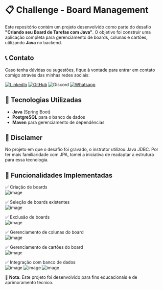 # :clipboard: Challenge - Board Management

Este repositório contém um projeto desenvolvido como parte do desafio **"Criando seu Board de Tarefas com Java"**. O objetivo foi construir uma aplicação completa para gerenciamento de boards, colunas e cartões, utilizando **Java** no backend.

## :telephone_receiver: Contato
Caso tenha dúvidas ou sugestões, fique à vontade para entrar em contato comigo através das minhas redes sociais:

[![LinkedIn](https://img.shields.io/badge/LinkedIn-gabriel--rosaa-blue?logo=linkedin)](https://www.linkedin.com/in/gabriel-rosaa/) [![GitHub](https://img.shields.io/badge/GitHub-Gabriel--Pink-black?logo=github)](https://github.com/Gabriel-Pink) ![Discord](https://img.shields.io/badge/Discord-gabriel.tec-%237289DA?logo=discord) [![Whatsapp](https://img.shields.io/badge/Whatsapp-(11)%2091356--4300-%237289DA?logo=whatsapp)](https://wa.me/+5511913564300)

## :rocket: Tecnologias Utilizadas
- **Java** (Spring Boot)
- **PostgreSQL** para o banco de dados
- **Maven** para gerenciamento de dependências

## 🚧 Disclamer

No projeto em que o desafio foi gravado, o instrutor utilizou Java JDBC. Por ter mais familiaridade com JPA, tomei a iniciativa de readaptar a estrutura para essa tecnologia.

## :pushpin: Funcionalidades Implementadas

:white_check_mark: Criação de boards<br> ![image](https://github.com/user-attachments/assets/784306e7-302d-4237-9887-d1abc78230a5)

:white_check_mark: Seleção de boards existentes<br> ![image](https://github.com/user-attachments/assets/a7f9a304-a986-4bec-b289-c1dca3023379)

:white_check_mark: Exclusão de boards<br> ![image](https://github.com/user-attachments/assets/6b180208-e425-40d0-a147-760b7c4ea832)

:white_check_mark: Gerenciamento de colunas do board<br> ![image](https://github.com/user-attachments/assets/78cbdc06-687a-4bf0-9ef4-64aee2737c6e)

:white_check_mark: Gerenciamento de cartões do board<br> ![image](https://github.com/user-attachments/assets/37fa3166-aa83-4e44-8cda-15c8be6e77e4)

:white_check_mark: Integração com banco de dados<br> ![image](https://github.com/user-attachments/assets/384b36bf-7b1c-45d0-962e-1235ed719887) ![image](https://github.com/user-attachments/assets/9cd8511d-e132-4518-956c-43e325c31579)  ![image](https://github.com/user-attachments/assets/0d52c973-0900-4c52-bc8b-7b778515891f)


:pushpin: **Nota:** Este projeto foi desenvolvido para fins educacionais e de aprimoramento técnico.
